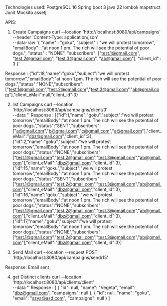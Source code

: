 Technologies used:
PostgreSQL 16
Spring boot 3
java 22
lombok
mapstruct
Junit
Mockito
assetj


APIS:

1) Create Campaigns
curl --location 'http://localhost:8080/api/campaigns' \
--header 'Content-Type: application/json' \
--data-raw '{
    "name" : "goku",
    "subject" : "we will protest tomorrow",
    "emailBody" : "at noon 1.pm. The rich will see the potential of poor dogs.",
    "status" : "NONE",
    "subscribers": ["test.1@gmail.com", "test.2@gmail.com", "test.3@gmail.com", "ab@gmail.com"],
    "client_id" : 3
}'

Response : 
{"id":18,"name":"goku","subject":"we will protest tomorrow","emailBody":"at noon 1.pm. The rich will see the potential of poor dogs.","status":"NONE","subscribers":["test.1@gmail.com","test.2@gmail.com","test.3@gmail.com","ab@gmail.com"],"client_eMail":null,"client_id":3}


2) list Campaigns
curl --location 'http://localhost:8080/api/campaigns/client/3' \
--data ''
Response : 
[{"id":1,"name":"goku","subject":"we will protest tomorrow","emailBody":"at noon 1.pm. The rich will see the potential of poor dogs.","status":"SENT","subscribers":["a@gmail.com","b@gmail.com","c@gmail.com","a@gmail.com"],"client_eMail":"dbz@gmail.com","client_id":3},{"id":2,"name":"goku","subject":"we will protest tomorrow","emailBody":"at noon 1.pm. The rich will see the potential of poor dogs.","status":"NONE","subscribers":["test.1@gmail.com","test.2@gmail.com","test.3@gmail.com","ab@gmail.com"],"client_eMail":"dbz@gmail.com","client_id":3},{"id":15,"name":"goku","subject":"we will protest tomorrow","emailBody":"at noon 1.pm. The rich will see the potential of poor dogs.","status":"SENT","subscribers":["test.1@gmail.com","test.2@gmail.com","test.3@gmail.com","ab@gmail.com"],"client_eMail":"dbz@gmail.com","client_id":3},{"id":16,"name":"goku","subject":"we will protest tomorrow","emailBody":"at noon 1.pm. The rich will see the potential of poor dogs.","status":"NONE","subscribers":["test.1@gmail.com","test.2@gmail.com","test.3@gmail.com","ab@gmail.com"],"client_eMail":"dbz@gmail.com","client_id":3},{"id":17,"name":"goku","subject":"we will protest tomorrow","emailBody":"at noon 1.pm. The rich will see the potential of poor dogs.","status":"NONE","subscribers":["test.1@gmail.com","test.2@gmail.com","test.3@gmail.com","ab@gmail.com"],"client_eMail":"dbz@gmail.com","client_id":3}]

3) Send Mail
curl --location --request POST 'http://localhost:8080/api/campaigns/send/15'

Response:
Email sent

4) get Distinct clients 
curl --location 'http://localhost:8080/api/clients/client' \
   --data ''
Response :
   [
   {
   "id": null,
   "name": "Vegeta",
   "email": "dbz@gmail.com",
   "campaigns": null
   },
   {
   "id": null,
   "name": "goku",
   "email": "szya@asd.com",
   "campaigns": null
   }
   ]




